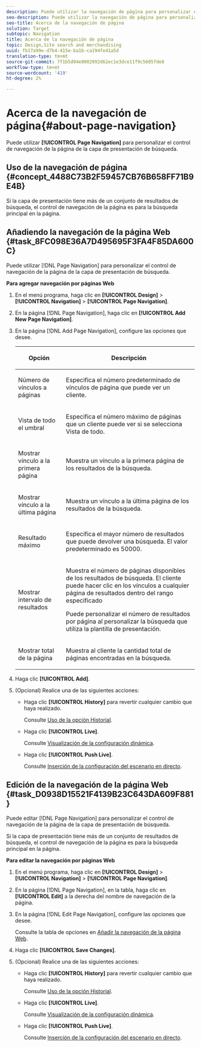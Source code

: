 ```yaml
---
description: Puede utilizar la navegación de página para personalizar el control de navegación de la página de la capa de presentación de búsqueda.
seo-description: Puede utilizar la navegación de página para personalizar el control de navegación de la página de la capa de presentación de búsqueda.
seo-title: Acerca de la navegación de página
solution: Target
subtopic: Navigation
title: Acerca de la navegación de página
topic: Design,Site search and merchandising
uuid: fb17a99e-d7b4-415e-ba1b-ca194fe41a5d
translation-type: tm+mt
source-git-commit: 7f1b5d94e8002992d62ec1e3dce11f9c5605fde8
workflow-type: tm+mt
source-wordcount: '419'
ht-degree: 2%

---
```



# Acerca de la navegación de página{#about-page-navigation}

Puede utilizar **[!UICONTROL Page Navigation]** para personalizar el control de navegación de la página de la capa de presentación de búsqueda.

## Uso de la navegación de página {#concept_4488C73B2F59457CB76B658FF71B9E4B}

Si la capa de presentación tiene más de un conjunto de resultados de búsqueda, el control de navegación de la página es para la búsqueda principal en la página.

## Añadiendo la navegación de la página Web {#task_8FC098E36A7D495695F3FA4F85DA600C}

Puede utilizar [!DNL Page Navigation] para personalizar el control de navegación de la página de la capa de presentación de búsqueda.

<!-- 

t_configuring_web_page_navigation.xml

 -->

**Para agregar navegación por páginas Web**

1. En el menú programa, haga clic en **[!UICONTROL Design]** > **[!UICONTROL Navigation]** > **[!UICONTROL Page Navigation]**.
1. En la página [!DNL Page Navigation], haga clic en **[!UICONTROL Add New Page Navigation]**.
1. En la página [!DNL Add Page Navigation], configure las opciones que desee.

   <!-- 
   r_page_navigation_options.xml
   -->

   <table> 
    <thead> 
      <tr> 
      <th colname="col1" class="entry"> <p>Opción </p> </th> 
      <th colname="col2" class="entry"> <p>Descripción </p> </th> 
      </tr> 
    </thead>
    <tbody> 
      <tr> 
      <td colname="col1"> <p>Número de vínculos a páginas </p> </td> 
      <td colname="col2"> <p> Especifica el número predeterminado de vínculos de página que puede ver un cliente. </p> </td> 
      </tr> 
      <tr> 
      <td colname="col1"> <p>Vista de todo el umbral </p> </td> 
      <td colname="col2"> <p>Especifica el número máximo de páginas que un cliente puede ver si se selecciona <span class="uicontrol"> Vista de todo</span>. </p> </td> 
      </tr> 
      <tr> 
      <td colname="col1"> <p>Mostrar vínculo a la primera página </p> </td> 
      <td colname="col2"> <p>Muestra un vínculo a la primera página de los resultados de la búsqueda. </p> </td> 
      </tr> 
      <tr> 
      <td colname="col1"> <p>Mostrar vínculo a la última página </p> </td> 
      <td colname="col2"> <p> Muestra un vínculo a la última página de los resultados de la búsqueda. </p> </td> 
      </tr> 
      <tr> 
      <td colname="col1"> <p>Resultado máximo </p> </td> 
      <td colname="col2"> <p>Especifica el mayor número de resultados que puede devolver una búsqueda. El valor predeterminado es 50000. </p> </td> 
      </tr> 
      <tr> 
      <td colname="col1"> <p>Mostrar intervalo de resultados </p> </td> 
      <td colname="col2"> <p>Muestra el número de páginas disponibles de los resultados de búsqueda. El cliente puede hacer clic en los vínculos a cualquier página de resultados dentro del rango especificado </p> <p> Puede personalizar el número de resultados por página al personalizar la búsqueda que utiliza la plantilla de presentación. </p> </td> 
      </tr> 
      <tr> 
      <td colname="col1"> <p>Mostrar total de la página </p> </td> 
      <td colname="col2"> <p>Muestra al cliente la cantidad total de páginas encontradas en la búsqueda. </p> </td> 
      </tr> 
    </tbody> 
    </table>

1. Haga clic **[!UICONTROL Add]**.
1. (Opcional) Realice una de las siguientes acciones:

   * Haga clic **[!UICONTROL History]** para revertir cualquier cambio que haya realizado.

      Consulte [Uso de la opción Historial](../t-using-the-history-option.md#task_70DD3F87A67242BBBD2CB27156F43002).

   * Haga clic **[!UICONTROL Live]**.

      Consulte [Visualización de la configuración dinámica](../c-about-staging.md#task_401A0EBDB5DB4D4CA933CBA7BECDC10F).

   * Haga clic **[!UICONTROL Push Live]**.

      Consulte [Inserción de la configuración del escenario en directo](../c-about-staging.md#task_44306783B4C0408AAA58B471DAF2D9A4).

## Edición de la navegación de la página Web {#task_D0938D15521F4139B23C643DA609F881}

Puede editar [!DNL Page Navigation] para personalizar el control de navegación de la página de la capa de presentación de búsqueda.

<!-- 

t_editing_web_page_navigation.xml

 -->

Si la capa de presentación tiene más de un conjunto de resultados de búsqueda, el control de navegación de la página es para la búsqueda principal en la página.

**Para editar la navegación por páginas Web**

1. En el menú programa, haga clic en **[!UICONTROL Design]** > **[!UICONTROL Navigation]** > **[!UICONTROL Page Navigation]**.
1. En la página [!DNL Page Navigation], en la tabla, haga clic en **[!UICONTROL Edit]** a la derecha del nombre de navegación de la página.
1. En la página [!DNL Edit Page Navigation], configure las opciones que desee.

   Consulte la tabla de opciones en [Añadir la navegación de la página Web](../c-about-design-menu/c-about-page-navigation.md#task_8FC098E36A7D495695F3FA4F85DA600C).
1. Haga clic **[!UICONTROL Save Changes]**.
1. (Opcional) Realice una de las siguientes acciones:

   * Haga clic **[!UICONTROL History]** para revertir cualquier cambio que haya realizado.

      Consulte [Uso de la opción Historial](../t-using-the-history-option.md#task_70DD3F87A67242BBBD2CB27156F43002).

   * Haga clic **[!UICONTROL Live]**.

      Consulte [Visualización de la configuración dinámica](../c-about-staging.md#task_401A0EBDB5DB4D4CA933CBA7BECDC10F).

   * Haga clic **[!UICONTROL Push Live]**.

      Consulte [Inserción de la configuración del escenario en directo](../c-about-staging.md#task_44306783B4C0408AAA58B471DAF2D9A4).

